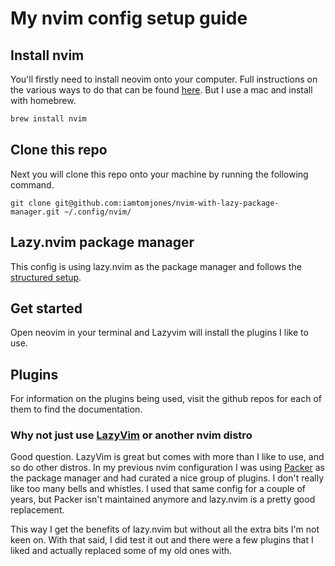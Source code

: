 # My nvim config setup guide

## Install nvim

You'll firstly need to install neovim onto your computer. Full instructions on the various ways to do that can be found [here](https://github.com/neovim/neovim/blob/master/INSTALL.md). But I use a mac and install with homebrew.

```bash
brew install nvim
```

## Clone this repo

Next you will clone this repo onto your machine by running the following command.

```
git clone git@github.com:iamtomjones/nvim-with-lazy-package-manager.git ~/.config/nvim/
```

## Lazy.nvim package manager

This config is using lazy.nvim as the package manager and follows the [structured setup](https://lazy.folke.io/installation).

## Get started

Open neovim in your terminal and Lazyvim will install the plugins I like to use.

## Plugins

For information on the plugins being used, visit the github repos for each of them to find the documentation.

### Why not just use [LazyVim](https://www.lazyvim.org/) or another nvim distro

Good question. LazyVim is great but comes with more than I like to use, and so do other distros. In my previous nvim configuration I was using [Packer](https://github.com/wbthomason/packer.nvim) as the package manager and had curated a nice group of plugins. I don't really like too many bells and whistles. I used that same config for a couple of years, but Packer isn't maintained anymore and lazy.nvim is a pretty good replacement.

This way I get the benefits of lazy.nvim but without all the extra bits I'm not keen on. With that said, I did test it out and there were a few plugins that I liked and actually replaced some of my old ones with.
